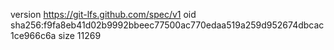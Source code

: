 version https://git-lfs.github.com/spec/v1
oid sha256:f9fa8eb41d02b9992bbeec77500ac770edaa519a259d952674dbcac1ce966c6a
size 11269
